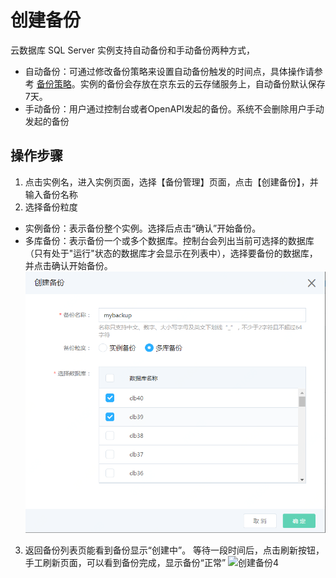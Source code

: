 # 创建备份
云数据库 SQL Server 实例支持自动备份和手动备份两种方式，
- 自动备份：可通过修改备份策略来设置自动备份触发的时间点，具体操作请参考 [备份策略](../Backup-Policy/SQLServer-Backup-Policy.md)。实例的备份会存放在京东云的云存储服务上，自动备份默认保存7天。
- 手动备份：用户通过控制台或者OpenAPI发起的备份。系统不会删除用户手动发起的备份

##  操作步骤
1. 点击实例名，进入实例页面，选择【备份管理】页面，点击【创建备份】，并输入备份名称
2. 选择备份粒度
- 实例备份：表示备份整个实例。选择后点击“确认”开始备份。
- 多库备份：表示备份一个或多个数据库。控制台会列出当前可选择的数据库（只有处于"运行"状态的数据库才会显示在列表中），选择要备份的数据库，并点击确认开始备份。
![创建备份3](../../../../../../image/RDS/Create-Backup-3.png)

3. 返回备份列表页能看到备份显示“创建中”。 等待一段时间后，点击刷新按钮，手工刷新页面，可以看到备份完成，显示备份“正常”
![创建备份4](../../../../../../image/RDS/Create-Backup-4.png)
